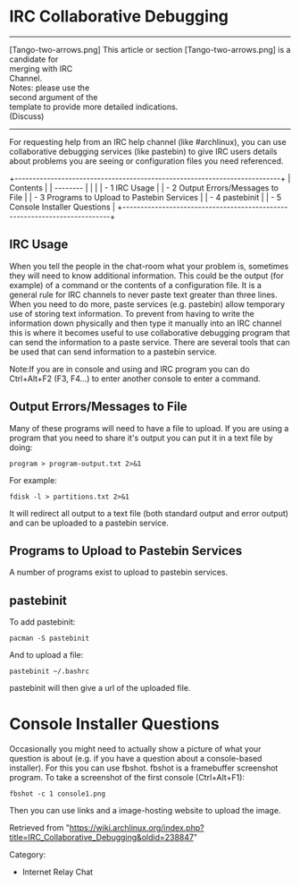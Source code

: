 IRC Collaborative Debugging
===========================

  ------------------------ ------------------------ ------------------------
  [Tango-two-arrows.png]   This article or section  [Tango-two-arrows.png]
                           is a candidate for       
                           merging with IRC         
                           Channel.                 
                           Notes: please use the    
                           second argument of the   
                           template to provide more 
                           detailed indications.    
                           (Discuss)                
  ------------------------ ------------------------ ------------------------

For requesting help from an IRC help channel (like #archlinux), you can
use collaborative debugging services (like pastebin) to give IRC users
details about problems you are seeing or configuration files you need
referenced.

+--------------------------------------------------------------------------+
| Contents                                                                 |
| --------                                                                 |
|                                                                          |
| -   1 IRC Usage                                                          |
| -   2 Output Errors/Messages to File                                     |
| -   3 Programs to Upload to Pastebin Services                            |
| -   4 pastebinit                                                         |
| -   5 Console Installer Questions                                        |
+--------------------------------------------------------------------------+

IRC Usage
---------

When you tell the people in the chat-room what your problem is,
sometimes they will need to know additional information. This could be
the output (for example) of a command or the contents of a configuration
file. It is a general rule for IRC channels to never paste text greater
than three lines. When you need to do more, paste services (e.g.
pastebin) allow temporary use of storing text information. To prevent
from having to write the information down physically and then type it
manually into an IRC channel this is where it becomes useful to use
collaborative debugging program that can send the information to a paste
service. There are several tools that can be used that can send
information to a pastebin service.

Note:If you are in console and using and IRC program you can do
Ctrl+Alt+F2 (F3, F4…) to enter another console to enter a command.

Output Errors/Messages to File
------------------------------

Many of these programs will need to have a file to upload. If you are
using a program that you need to share it's output you can put it in a
text file by doing:

    program > program-output.txt 2>&1 

For example:

    fdisk -l > partitions.txt 2>&1

It will redirect all output to a text file (both standard output and
error output) and can be uploaded to a pastebin service.

Programs to Upload to Pastebin Services
---------------------------------------

A number of programs exist to upload to pastebin services.

pastebinit
----------

To add pastebinit:

    pacman -S pastebinit

And to upload a file:

    pastebinit ~/.bashrc

pastebinit will then give a url of the uploaded file.

Console Installer Questions
===========================

Occasionally you might need to actually show a picture of what your
question is about (e.g. if you have a question about a console-based
installer). For this you can use fbshot. fbshot is a framebuffer
screenshot program. To take a screenshot of the first console
(Ctrl+Alt+F1):

    fbshot -c 1 console1.png

Then you can use links and a image-hosting website to upload the image.

Retrieved from
"https://wiki.archlinux.org/index.php?title=IRC_Collaborative_Debugging&oldid=238847"

Category:

-   Internet Relay Chat

